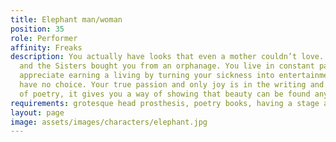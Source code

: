 ```yaml
---
title: Elephant man/woman
position: 35
role: Performer
affinity: Freaks
description: You actually have looks that even a mother couldn’t love. You were abandoned
  and the Sisters bought you from an orphanage. You live in constant pain and don’t
  appreciate earning a living by turning your sickness into entertainment, but you
  have no choice. Your true passion and only joy is in the writing and declamation
  of poetry, it gives you a way of showing that beauty can be found anywhere.
requirements: grotesque head prosthesis, poetry books, having a stage act
layout: page
image: assets/images/characters/elephant.jpg
---
```


